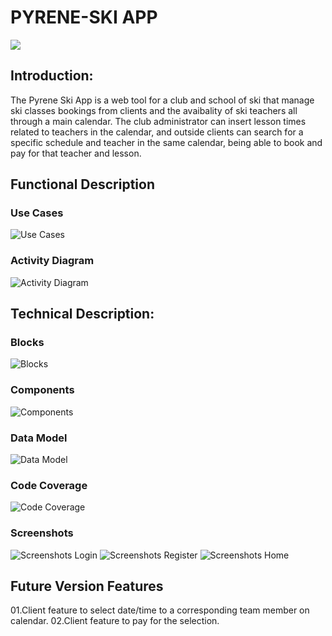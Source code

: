 # PYRENE-SKI APP

![](images/skiordie.gif)

## Introduction:

The Pyrene Ski App is a web tool for a club and school of ski that manage ski classes bookings from clients and the avaibality of ski teachers all through a main calendar. The club administrator can insert lesson times related to teachers in the calendar, and outside clients can search for a specific schedule and teacher in the same calendar, being able to book and pay for that teacher and lesson.


## Functional Description

### Use Cases

![Use Cases](images/ps-usecases_ver0.png)

### Activity Diagram

![Activity Diagram](images/ps-activity-diagram.png)


## Technical Description:

### Blocks

![Blocks](images/ps-block-diagram.png)

### Components

![Components](images/ps-components-diagram.png)

### Data Model

![Data Model](images/ps-data-model-diagram.png)

### Code Coverage

![Code Coverage](images/coverage.png)

### Screenshots

![Screenshots Login](images/PS_mockup_landing_register.png)
![Screenshots Register](images/PS_mockup_login_board.png)
![Screenshots Home](images/PS_mockup_insertclass_createteammember.png)

## Future Version Features

01.Client feature to select date/time to a corresponding team member on calendar.
02.Client feature to pay for the selection. 